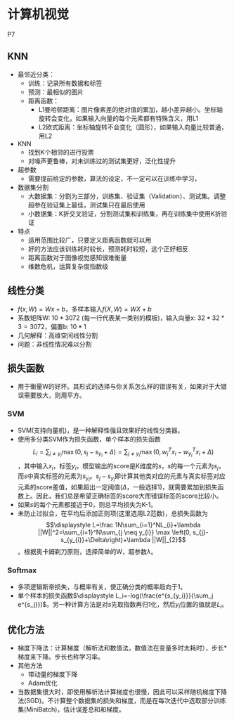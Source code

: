 # 计算机视觉

P7

## KNN

- 最邻近分类：
  - 训练：记录所有数据和标签
  - 预测：最相似的图片
  - 距离函数：
    - L1曼哈顿距离：图片像素差的绝对值的累加，越小差异越小。坐标轴旋转会变化，如果输入向量的每个元素都有特殊含义，用L1
    - L2欧式距离：坐标轴旋转不会变化（圆形），如果输入向量比较普通，用L2
- KNN
  - 找到K个相邻的进行投票
  - 对噪声更鲁棒，对未训练过的测试集更好，泛化性提升
- 超参数
  - 需要提前给定的参数，算法的设定，不一定可以在训练中学习，
- 数据集分割
  - 大数据集：分割为三部分，训练集、验证集（Validation）、测试集。调整超参在验证集上最佳，测试集只在最后使用
  - 小数据集：K折交叉验证，分割测试集和训练集，再在训练集中使用K折验证
- 特点
  - 适用范围比较广，只要定义距离函数就可以用
  - 好的方法应该训练耗时较长，预测耗时较短，这个正好相反
  - 距离函数对于图像视觉感知很难衡量
  - 维数危机，运算复杂度指数级

## 线性分类

-  $f(x,W) = Wx + b$，多样本输入$f(X,W) = WX + b$
-  系数矩阵W: $10*3072$ (每一行代表某一类别的模板)，输入向量x: $32*32*3=3072$，偏置b: $10*1$
-  几何解释：高维空间线性分割
- 问题：非线性情况难以分割 

## 损失函数

- 用于衡量W的好坏。其形式的选择与你关系怎么样的错误有关，如果对于大错误需要放大，则用平方。

### SVM

- SVM(支持向量机)，是一种解释性强且效果好的线性分类器。
- 使用多分类SVM作为损失函数，单个样本的损失函数$$\displaystyle L_{i}=\sum_{j \neq y_{i}} \max \left(0, s_{j}-s_{y_{i}}+\Delta\right)=\sum_{j \neq y_{i}} \max \left(0, w_j^Tx_i-w_{y_i}^Tx_i+\Delta\right) $$，其中输入$x_i$，标签$y_i$，模型输出的score是K维度的$s$，$s$的每一个元素为$s_j$，而$s$中真实标签的元素为$s_{y_i}$。$s_{j}-s_{y_{i}}$即计算其他类对应的元素与真实标签对应元素的score差值，如果超出一定阈值($\Delta$，一般选择1)，就需要累加到损失函数上。因此，我们总是希望正确标签的score大而错误标签的score比较小。
- 如果$s$的每个元素都接近于0，则总平均损失为K-1。
- 未防止过拟合，在平均后添加正则项(这里选用L2范数)，总损失函数为$$\displaystyle L=\frac 1N\sum_{i=1}^NL_{i}+\lambda ||W||^2=\sum_{i=1}^N\sum_{j \neq y_{i}} \max \left(0, s_{j}-s_{y_{i}}+\Delta\right)+\lambda ||W||_{2}$$。根据奥卡姆剃刀原则，选择简单的W，超参数$\lambda$。

### Softmax

- 多项逻辑斯帝损失，与概率有关，使正确分类的概率趋向于1。
- 单个样本的损失函数$\displaystyle L_i=-log(\frac{e^{s_{y_i}}}{\sum_j e^{s_j}})$。另一种计算方法是对$s$先取指数再归1化，然后$y_i$位置的值就是$L_i$。

## 优化方法

- 梯度下降法：计算梯度（解析法和数值法，数值法在变量多时太耗时），步长*梯度来下降。步长也称学习率。
- 其他方法
  - 带动量的梯度下降
  - Adam优化
- 当数据集很大时，即使用解析法计算梯度也很慢，因此可以采样随机梯度下降法(SGD)。不计算整个数据集的损失和梯度，而是在每次迭代中选取部分训练集(MiniBatch)，估计误差总和和梯度。
